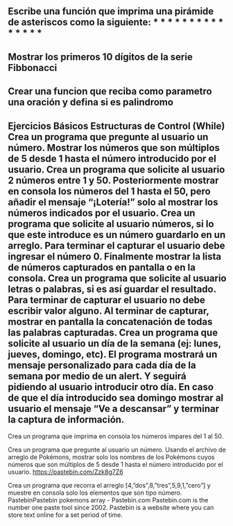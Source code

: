 Escribe una función que imprima una
   pirámide de asteriscos como la siguiente:
                   *
                  * *
                 * * *
                * * * *
               * * * * *
---------------------------------------------
Mostrar los primeros 10 dígitos de la
  serie Fibbonacci
---------------------------------------------
Crear una funcion que reciba como
  parametro una oración y defina si
  es palindromo
---------------------------------------------
Ejercicios Básicos Estructuras de Control (While)
Crea un programa que pregunte al usuario un número. Mostrar los números que son múltiplos de 5 desde 1 hasta el número introducido por el usuario.
Crea un programa que solicite al usuario 2 números entre 1 y 50. Posteriormente mostrar en consola los números del 1 hasta el 50, pero añadir el mensaje “¡Lotería!” solo al mostrar los números indicados por el usuario.
Crea un programa que solicite al usuario números, si lo que este introduce es un número guardarlo en un arreglo. Para terminar el capturar el usuario debe ingresar el número 0. Finalmente mostrar la lista de números capturados en pantalla o en la consola.
Crea un programa que solicite al usuario letras o palabras, si es así guardar el resultado. Para terminar de capturar el usuario no debe escribir valor alguno. Al terminar de capturar, mostrar en pantalla la concatenación de todas las palabras capturadas.
Crea un programa que solicite al usuario un día de la semana (ej: lunes, jueves, domingo, etc). El programa mostrará un mensaje personalizado para cada día de la semana por medio de un alert. Y seguirá pidiendo al usuario introducir otro día. En caso de que el día introducido sea domingo mostrar al usuario el mensaje “Ve a descansar” y terminar la captura de información.
---------------------------------------------
Crea un programa que imprima en consola los números impares del 1 al 50.

Crea un programa que pregunte al usuario un número. Usando el archivo de arreglo de Pokémons, mostrar solo los nombres de los Pokémons cuyos números que son múltiplos de 5 desde 1 hasta el número introducido por el usuario.
https://pastebin.com/Zzk8g7Z6

Crea un programa que recorra el arreglo [4,”dos”,8,”tres”,5,9,1,”cero”] y muestre en consola solo los elementos que son tipo número.
PastebinPastebin
pokemons array - Pastebin.com
Pastebin.com is the number one paste tool since 2002. Pastebin is a website where you can store text online for a set period of time.